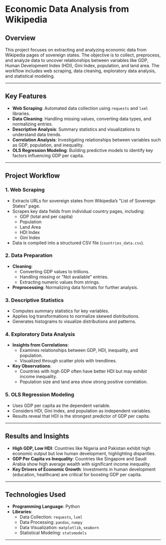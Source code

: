 # **Economic Data Analysis from Wikipedia**

## **Overview**
This project focuses on extracting and analyzing economic data from Wikipedia pages of sovereign states. The objective is to collect, preprocess, and analyze data to uncover relationships between variables like GDP, Human Development Index (HDI), Gini Index, population, and land area. The workflow includes web scraping, data cleaning, exploratory data analysis, and statistical modeling.

---

## **Key Features**
- **Web Scraping**: Automated data collection using `requests` and `lxml` libraries.
- **Data Cleaning**: Handling missing values, converting data types, and normalizing entries.
- **Descriptive Analysis**: Summary statistics and visualizations to understand data trends.
- **Correlation Analysis**: Investigating relationships between variables such as GDP, population, and inequality.
- **OLS Regression Modeling**: Building predictive models to identify key factors influencing GDP per capita.

---

## **Project Workflow**

### 1. **Web Scraping**
   - Extracts URLs for sovereign states from Wikipedia’s "List of Sovereign States" page.
   - Scrapes key data fields from individual country pages, including:
     - GDP (total and per capita)
     - Population
     - Land Area
     - HDI Index
     - Gini Index
   - Data is compiled into a structured CSV file (`countries_data.csv`).

### 2. **Data Preparation**
   - **Cleaning**: 
     - Converting GDP values to trillions.
     - Handling missing or "Not available" entries.
     - Extracting numeric values from strings.
   - **Preprocessing**: Normalizing data formats for further analysis.

### 3. **Descriptive Statistics**
   - Computes summary statistics for key variables.
   - Applies log transformations to normalize skewed distributions.
   - Generates histograms to visualize distributions and patterns.

### 4. **Exploratory Data Analysis**
   - **Insights from Correlations**:
     - Examines relationships between GDP, HDI, inequality, and population.
     - Visualized through scatter plots with trendlines.
   - **Key Observations**:
     - Countries with high GDP often have better HDI but may exhibit income inequality.
     - Population size and land area show strong positive correlation.

### 5. **OLS Regression Modeling**
   - Uses GDP per capita as the dependent variable.
   - Considers HDI, Gini Index, and population as independent variables.
   - Results reveal that HDI is the strongest predictor of GDP per capita.

---

## **Results and Insights**
- **High GDP, Low HDI**: Countries like Nigeria and Pakistan exhibit high economic output but low human development, highlighting disparities.
- **GDP Per Capita vs Inequality**: Countries like Singapore and Saudi Arabia show high average wealth with significant income inequality.
- **Key Drivers of Economic Growth**: Investments in human development (education, healthcare) are critical for boosting GDP per capita.

---

## **Technologies Used**
- **Programming Language**: Python
- **Libraries**:
  - Data Collection: `requests`, `lxml`
  - Data Processing: `pandas`, `numpy`
  - Data Visualization: `matplotlib`, `seaborn`
  - Statistical Modeling: `statsmodels`

---


